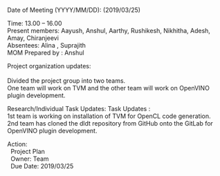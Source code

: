  Date of Meeting (YYYY/MM/DD):  (2019/03/25)<br/>
  
  Time:  13.00 – 16.00 <br/>
  Present members:  Aayush, Anshul, Aarthy, Rushikesh, Nikhitha, Adesh, Amay, Chiranjeevi <br/>
  Absentees: Alina , Suprajith   <br/>
  MOM Prepared by : Anshul
  
  Project organization updates:<br/>  
  Divided the project group into two teams.<br/>
  One team will work on TVM and the other team will work on OpenVINO plugin development.  <br/>
  
  
  Research/Individual Task Updates: Task Updates :<br/>
  1st team is working on installation of TVM for OpenCL code generation.<br/>
  2nd team has cloned the dldt repository from GitHub onto the GitLab for OpenVINO plugin development. <br/>
  
  Action: <br/>
  &nbsp;&nbsp;Project Plan <br/>
  &nbsp;&nbsp;Owner: Team <br/>
  &nbsp;&nbsp;Due Date: 2019/03/25<br/>
    
  